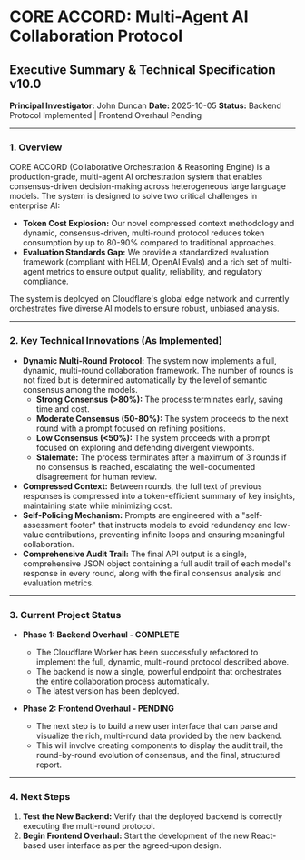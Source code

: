 # CORE ACCORD: Multi-Agent AI Collaboration Protocol
## Executive Summary & Technical Specification v10.0

**Principal Investigator:** John Duncan
**Date:** 2025-10-05
**Status:** Backend Protocol Implemented | Frontend Overhaul Pending

---

### 1. Overview

CORE ACCORD (Collaborative Orchestration & Reasoning Engine) is a production-grade, multi-agent AI orchestration system that enables consensus-driven decision-making across heterogeneous large language models. The system is designed to solve two critical challenges in enterprise AI:

*   **Token Cost Explosion:** Our novel compressed context methodology and dynamic, consensus-driven, multi-round protocol reduces token consumption by up to 80-90% compared to traditional approaches.
*   **Evaluation Standards Gap:** We provide a standardized evaluation framework (compliant with HELM, OpenAI Evals) and a rich set of multi-agent metrics to ensure output quality, reliability, and regulatory compliance.

The system is deployed on Cloudflare's global edge network and currently orchestrates five diverse AI models to ensure robust, unbiased analysis.

---

### 2. Key Technical Innovations (As Implemented)

*   **Dynamic Multi-Round Protocol:** The system now implements a full, dynamic, multi-round collaboration framework. The number of rounds is not fixed but is determined automatically by the level of semantic consensus among the models.
    *   **Strong Consensus (>80%):** The process terminates early, saving time and cost.
    *   **Moderate Consensus (50-80%):** The system proceeds to the next round with a prompt focused on refining positions.
    *   **Low Consensus (<50%):** The system proceeds with a prompt focused on exploring and defending divergent viewpoints.
    *   **Stalemate:** The process terminates after a maximum of 3 rounds if no consensus is reached, escalating the well-documented disagreement for human review.
*   **Compressed Context:** Between rounds, the full text of previous responses is compressed into a token-efficient summary of key insights, maintaining state while minimizing cost.
*   **Self-Policing Mechanism:** Prompts are engineered with a "self-assessment footer" that instructs models to avoid redundancy and low-value contributions, preventing infinite loops and ensuring meaningful collaboration.
*   **Comprehensive Audit Trail:** The final API output is a single, comprehensive JSON object containing a full audit trail of each model's response in every round, along with the final consensus analysis and evaluation metrics.

---

### 3. Current Project Status

*   **Phase 1: Backend Overhaul - COMPLETE**
    *   The Cloudflare Worker has been successfully refactored to implement the full, dynamic, multi-round protocol described above.
    *   The backend is now a single, powerful endpoint that orchestrates the entire collaboration process automatically.
    *   The latest version has been deployed.

*   **Phase 2: Frontend Overhaul - PENDING**
    *   The next step is to build a new user interface that can parse and visualize the rich, multi-round data provided by the new backend.
    *   This will involve creating components to display the audit trail, the round-by-round evolution of consensus, and the final, structured report.

---

### 4. Next Steps

1.  **Test the New Backend:** Verify that the deployed backend is correctly executing the multi-round protocol.
2.  **Begin Frontend Overhaul:** Start the development of the new React-based user interface as per the agreed-upon design.
